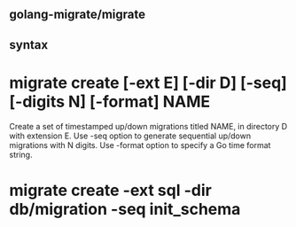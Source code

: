 ## golang-migrate/migrate

## syntax

# migrate create [-ext E] [-dir D] [-seq] [-digits N] [-format] NAME

Create a set of timestamped up/down migrations titled NAME, in directory D with extension E.
Use -seq option to generate sequential up/down migrations with N digits.
Use -format option to specify a Go time format string.

# migrate create -ext sql -dir db/migration -seq init_schema
